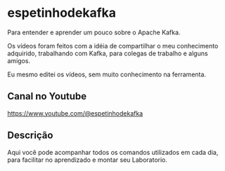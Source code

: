 # espetinhodekafka
Para entender e aprender um pouco sobre o Apache Kafka.

Os vídeos foram feitos com a idéia de compartilhar o meu conhecimento adquirido, trabalhando com Kafka, para colegas de trabalho e alguns amigos.

Eu mesmo editei os vídeos, sem muito conhecimento na ferramenta.

## Canal no Youtube
https://www.youtube.com/@espetinhodekafka

## Descrição
Aqui você pode acompanhar todos os comandos utilizados em cada dia, para facilitar no aprendizado e montar seu Laboratorio.